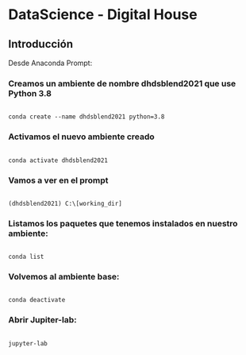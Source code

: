 # DataScience - Digital House

## Introducción

Desde Anaconda Prompt:

### Creamos un ambiente de nombre dhdsblend2021 que use Python 3.8

<code>
conda create --name dhdsblend2021 python=3.8
</code>
 
 
### Activamos el nuevo ambiente creado
<code>
conda activate dhdsblend2021 
</code>


### Vamos a ver en el prompt
<code>
(dhdsblend2021) C:\[working_dir]
</code>


### Listamos los paquetes que tenemos instalados en nuestro ambiente:
<code>
conda list
</code>


### Volvemos al ambiente base: 
<code>
conda deactivate
</code>

### Abrir Jupiter-lab: 
<code>
jupyter-lab   
</code>